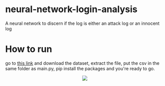 # neural-network-login-analysis
A neural network to discern if the log is either an attack log or an innocent log

# How to run
go to [this link](https://www.kaggle.com/datasets/dasgroup/rba-dataset/data) and download the dataset, extract the file, put the csv in the same folder as main.py, pip install the packages and you're ready to go.

<div align=center>
    <img src="https://i.gifer.com/JiU5.gif">
</div>
